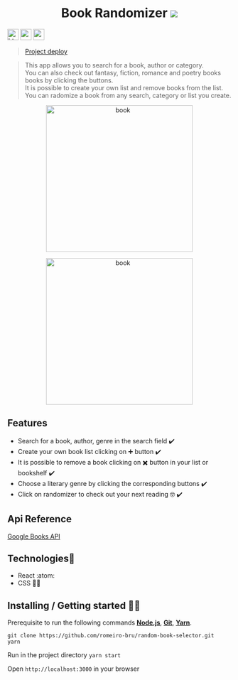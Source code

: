 <h1 align="center">
  Book Randomizer
 <img src="https://camo.githubusercontent.com/b4193c7a86998147f7f72871a479c8df3b661f2cba75582351b22774a7c22f0b/68747470733a2f2f696d672e736869656c64732e696f2f62616467652f6e65746c6966792d737563636573732d627269676874677265656e2e737667" />
</h1>
<p>
  <img  src="https://img.shields.io/badge/HTML5-E34F26?style=for-the-badge&logo=html5&logoColor=white"  height="25" alt="html" />
  <img  src="https://img.shields.io/badge/CSS3-1572B6?style=for-the-badge&logo=css3&logoColor=white"  height="25" alt="css" />
  <img  src="https://img.shields.io/badge/React-20232A?style=for-the-badge&logo=react&logoColor=61DAFB"  height="25" alt="react" />
</p>

> [Project deploy](https://vigorous-kowalevski-85a564.netlify.app/) 

> This app allows you to search for a book, author or category.
> <br>
> You can also check out fantasy, fiction, romance and poetry books books by clicking the buttons.
> <br>
> It is possible to create your own list and remove books from the list.
> <br>
> You can radomize a book from any search, category or list you create.

<p  align="center">
  <img  src="https://user-images.githubusercontent.com/56081906/146607763-ee504927-105c-47dc-b6a3-46aabe801d95.gif"  height="330" alt="book">
</p>
<p  align="center">
  <img  src="https://user-images.githubusercontent.com/56081906/147000264-8951e11c-ba1f-453c-ae63-aa427922e747.gif"  height="330" alt="book">
</p>

## Features

* Search for a book, author, genre  in the search field ✔️
* Create your own book list clicking on ➕ button ✔️
* It is possible to remove a book clicking on ✖️ button in your list or bookshelf ✔️
* Choose a literary genre by clicking the corresponding buttons ✔️
* Click on randomizer to check out your next reading 🤓 ✔️  

## Api Reference
[Google Books API](https://developers.google.com/books/docs/overview)

## Technologies:mag_right:
* React :atom:
* CSS :nail_care::sparkles:

## Installing / Getting started 👨‍🏭

Prerequisite to run the following commands <strong>[Node.js](https://nodejs.org/en/download/)</strong>, 
                           <strong>[Git](https://git-scm.com/downloads)</strong>, 
                           <strong>[Yarn](https://yarnpkg.com/)</strong>.
<br>
```
git clone https://github.com/romeiro-bru/random-book-selector.git
yarn
```

Run in the project directory ```yarn start```

Open ```http://localhost:3000``` in your browser
